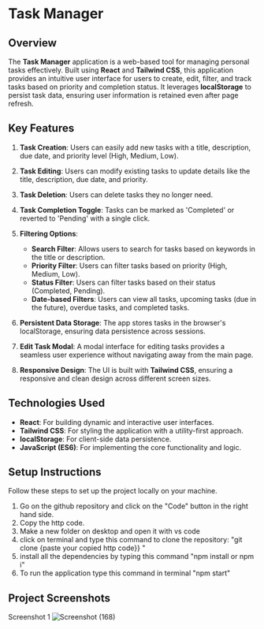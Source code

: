 # Task Manager

## Overview

The **Task Manager** application is a web-based tool for managing personal tasks effectively. Built using **React** and **Tailwind CSS**, this application provides an intuitive user interface for users to create, edit, filter, and track tasks based on priority and completion status. It leverages **localStorage** to persist task data, ensuring user information is retained even after page refresh.

## Key Features

1. **Task Creation**: Users can easily add new tasks with a title, description, due date, and priority level (High, Medium, Low).

2. **Task Editing**: Users can modify existing tasks to update details like the title, description, due date, and priority.

3. **Task Deletion**: Users can delete tasks they no longer need.

4. **Task Completion Toggle**: Tasks can be marked as 'Completed' or reverted to 'Pending' with a single click.

5. **Filtering Options**:
   - **Search Filter**: Allows users to search for tasks based on keywords in the title or description.
   - **Priority Filter**: Users can filter tasks based on priority (High, Medium, Low).
   - **Status Filter**: Users can filter tasks based on their status (Completed, Pending).
   - **Date-based Filters**: Users can view all tasks, upcoming tasks (due in the future), overdue tasks, and completed tasks.

6. **Persistent Data Storage**: The app stores tasks in the browser's localStorage, ensuring data persistence across sessions.

7. **Edit Task Modal**: A modal interface for editing tasks provides a seamless user experience without navigating away from the main page.

8. **Responsive Design**: The UI is built with **Tailwind CSS**, ensuring a responsive and clean design across different screen sizes.

## Technologies Used

- **React**: For building dynamic and interactive user interfaces.
- **Tailwind CSS**: For styling the application with a utility-first approach.
- **localStorage**: For client-side data persistence.
- **JavaScript (ES6)**: For implementing the core functionality and logic.




## Setup Instructions

Follow these steps to set up the project locally on your machine.

1. Go on the github repository and click on the "Code" button in the right hand side.
2. Copy the http code.
3. Make a new folder on desktop and open it with vs code
4. click on terminal and type this command to clone the repository: "git clone {paste your copied http code}} "
5. install all the dependencies by typing this command "npm install or npm i"
6. To run the application type this command in terminal "npm start"


## Project Screenshots
Screenshot 1
![Screenshot (168)](https://github.com/user-attachments/assets/1828a404-7f60-44a2-8f22-1c26c8828ae7)



